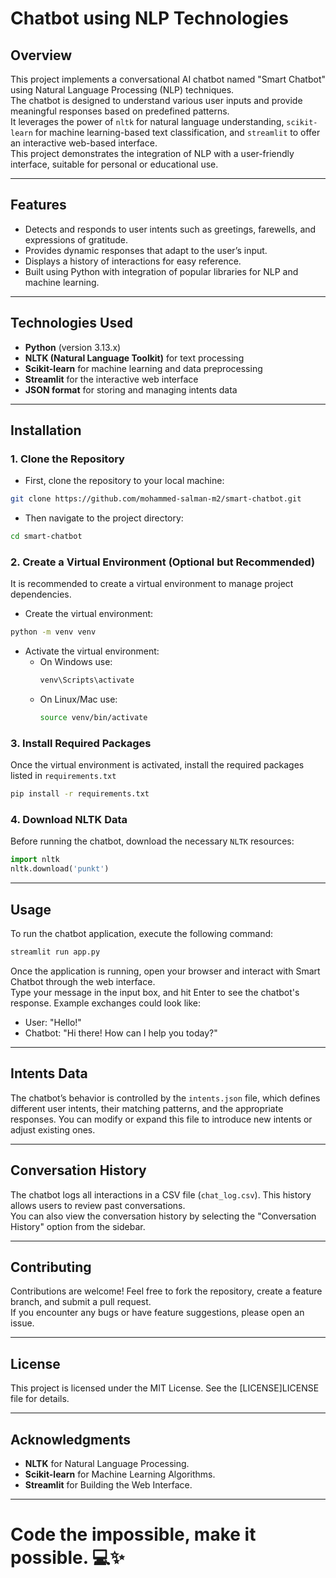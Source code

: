 # Chatbot using NLP Technologies

## Overview
This project implements a conversational AI chatbot named "Smart Chatbot" using Natural Language Processing (NLP) techniques. <br>
The chatbot is designed to understand various user inputs and provide meaningful responses based on predefined patterns. <br>
It leverages the power of `nltk` for natural language understanding, `scikit-learn` for machine learning-based text classification, and `streamlit` to offer an interactive web-based interface. <br>
This project demonstrates the integration of NLP with a user-friendly interface, suitable for personal or educational use.

---

## Features
- Detects and responds to user intents such as greetings, farewells, and expressions of gratitude.
- Provides dynamic responses that adapt to the user’s input.
- Displays a history of interactions for easy reference.
- Built using Python with integration of popular libraries for NLP and machine learning.

---

## Technologies Used
- **Python** (version 3.13.x)
- **NLTK (Natural Language Toolkit)** for text processing
- **Scikit-learn** for machine learning and data preprocessing
- **Streamlit** for the interactive web interface
- **JSON format** for storing and managing intents data

---

## Installation

### 1. Clone the Repository
- First, clone the repository to your local machine:
```bash
git clone https://github.com/mohammed-salman-m2/smart-chatbot.git

```
- Then navigate to the project directory:
```bash
cd smart-chatbot
```

### 2. Create a Virtual Environment (Optional but Recommended)
It is recommended to create a virtual environment to manage project dependencies.
- Create the virtual environment:

```bash
python -m venv venv
```
- Activate the virtual environment:
    - On Windows use:
      ```bash
      venv\Scripts\activate
      ```
    - On Linux/Mac use:
      ```bash
      source venv/bin/activate
      ```

### 3. Install Required Packages
Once the virtual environment is activated, install the required packages listed in `requirements.txt`

```bash
pip install -r requirements.txt
```

### 4. Download NLTK Data
Before running the chatbot, download the necessary `NLTK` resources:

```python
import nltk
nltk.download('punkt')
```

---

## Usage
To run the chatbot application, execute the following command:
```bash
streamlit run app.py
```

Once the application is running, open your browser and interact with Smart Chatbot through the web interface. <br> Type your message in the input box, and hit Enter to see the chatbot's response. Example exchanges could look like:
* User: "Hello!"
* Chatbot: "Hi there! How can I help you today?"

---

## Intents Data
The chatbot’s behavior is controlled by the `intents.json` file, which defines different user intents, their matching patterns, and the appropriate responses. You can modify or expand this file to introduce new intents or adjust existing ones.

---

## Conversation History
The chatbot logs all interactions in a CSV file (`chat_log.csv`). This history allows users to review past conversations. <br>You can also view the conversation history by selecting the "Conversation History" option from the sidebar.

---

## Contributing
Contributions are welcome! Feel free to fork the repository, create a feature branch, and submit a pull request. <br> If you encounter any bugs or have feature suggestions, please open an issue.

---

## License
This project is licensed under the MIT License. See the [LICENSE]LICENSE file for details.

---

## Acknowledgments
- **NLTK** for Natural Language Processing.
- **Scikit-learn** for Machine Learning Algorithms.
- **Streamlit** for Building the Web Interface.

---


# Code the impossible, make it possible. 💻✨
